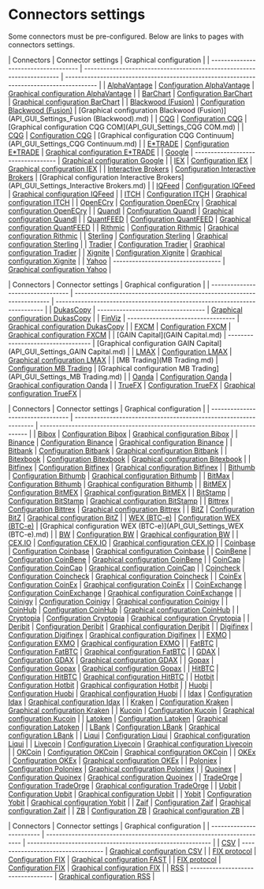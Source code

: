 # Connectors settings

Some connectors must be pre\-configured. Below are links to pages with connectors settings.

| Connectors
                         | Connector settings
                                                   | Graphical configuration
                                                                |
| ------------------------------------ | ---------------------------------------------------------------------- | ---------------------------------------------------------------------------------------- |
| [AlphaVantage](AlphaVantage.md)
    | [Configuration AlphaVantage](AlphaVantageConnectorsSettings.md)
      | [Graphical configuration AlphaVantage](API_GUI_Settings_AlphaVantage.md)
               |
| [BarChart](BarChart.md)
            | [Configuration BarChart](BarChartConnectorsSettings.md)
              | [Graphical configuration BarChart](API_GUI_Settings_Barchart.md)
                       |
| [Blackwood (Fusion)](Blackwood.md)
 | [Configuration Blackwood (Fusion)](BlackwoodConnectorsSettings.md)
   | [Graphical configuration Blackwood (Fusion)](API_GUI_Settings_Fusion (Blackwood).md)
   |
| [CQG](CQG.md)
                      | [Configuration CQG](CQGConnectorsSettings.md)
                        | [Graphical configuration CQG COM](API_GUI_Settings_CQG COM.md)
                         |
| [CQG](CQG.md)
                      | [Configuration CQG](CQGConnectorsSettings.md)
                        | [Graphical configuration CQG Continuum](API_GUI_Settings_CQG Continuum.md)
             |
| [E\*TRADE](ETrade.md)
              | [Configuration E\*TRADE](ETradeConnectorsSettings.md)
                | [Graphical configuration E\*TRADE](API_GUI_Settings_E_TRADE.md)
                        |
| [Google](Google.md)
                | \-\-\-\-\-\-\-\-\-\-\-\-\-\-\-\-\-\-\-\-\-\-\-\-\-\-\-\-\-\-\-\-\-\-
 | [Graphical configuration Google](API_GUI_Settings_Google.md)
                           |
| [IEX](IEX.md)
                      | [Configuration IEX](IEXConnectorsSettings.md)
                        | [Graphical configuration IEX](API_GUI_Settings_IEX.md)
                                 |
| [Interactive Brokers](IB.md)
       | [Configuration Interactive Brokers](IBSettings.md)
                   | [Graphical configuration Interactive Brokers](API_GUI_Settings_Interactive Brokers.md)
 |
| [IQFeed](IQFeed.md)
                | [Configuration IQFeed](IQFeedConnectorsSettings.md)
                  | [Graphical configuration IQFeed](API_GUI_Settings_IQFeed.md)
                           |
| [ITCH](ITCH.md)
                    | [Configuration ITCH](ITCHConnectorsSettings.md)
                      | [Graphical configuration ITCH](API_GUI_Settings_ITCH.md)
                               |
| [OpenECry](OEC.md)
                 | [Configuration OpenECry](OpenECryConnectorsSettings.md)
              | [Graphical configuration OpenECry](API_GUI_Settings_OpenECry_GainFutures.md)
           |
| [Quandl](Quandl.md)
                | [Configuration Quandl](QuandlConnectorsSettings.md)
                  | [Graphical configuration Quandl](API_GUI_Settings_Quandl.md)
                           |
| [QuantFEED](QuantFeed.md)
          | [Configuration QuantFEED](QuantFEEDConnectorsSettings.md)
            | [Graphical configuration QuantFEED](API_GUI_Settings_QuantFEED.md)
                     |
| [Rithmic](Rithmic.md)
              | [Configuration Rithmic](RithmicConnectorsSettings.md)
                | [Graphical configuration Rithmic](API_GUI_Settings_Rithmic.md)
                         |
| [Sterling](Sterling.md)
            | [Configuration Sterling](SterlingConnectorsSettings.md)
              | [Graphical configuration Sterling](API_GUI_Settings_Sterling.md)
                       |
| [Tradier](Tradier.md)
              | [Configuration Tradier](TradierConnectorsSettings.md)
                | [Graphical configuration Tradier](API_GUI_Settings_Tradier.md)
                         |
| [Xignite](Xignite.md)
              | [Configuration Xignite](XigniteConnectorsSettings.md)
                | [Graphical configuration Xignite](API_GUI_Settings_Xignite.md)
                         |
| [Yahoo](Yahoo.md)
                  | \-\-\-\-\-\-\-\-\-\-\-\-\-\-\-\-\-\-\-\-\-\-\-\-\-\-\-\-\-\-\-\-\-\-
 | [Graphical configuration Yahoo](API_GUI_Settings_Yahoo.md)
                             |

| Connectors
                      | Connector settings
                                                   | Graphical configuration
                                                  |
| --------------------------------- | ---------------------------------------------------------------------- | -------------------------------------------------------------------------- |
| [DukasCopy](DukasCopy.md)
       | \-\-\-\-\-\-\-\-\-\-\-\-\-\-\-\-\-\-\-\-\-\-\-\-\-\-\-\-\-\-\-\-\-\-
 | [Graphical configuration DukasCopy](API_GUI_Settings_Dukascopy.md)
       |
| [FinViz](FinViz.md)
             | \-\-\-\-\-\-\-\-\-\-\-\-\-\-\-\-\-\-\-\-\-\-\-\-\-\-\-\-\-\-\-\-\-\-
 | [Graphical configuration DukasCopy](API_GUI_Settings_FinViz.md)
          |
| [FXCM](Fxcm.md)
                 | [Configuration FXCM](FXCMConnectorsSettings.md)
                      | [Graphical configuration FXCM](API_GUI_Settings_FXCM.md)
                 |
| [GAIN Capital](GAIN Capital.md)
 | \-\-\-\-\-\-\-\-\-\-\-\-\-\-\-\-\-\-\-\-\-\-\-\-\-\-\-\-\-\-\-\-\-\-
 | [Graphical configuration GAIN Capital](API_GUI_Settings_GAIN Capital.md)
 |
| [LMAX](LMAX.md)
                 | [Configuration LMAX](LMAXConnectorsSettings.md)
                      | [Graphical configuration LMAX](API_GUI_Settings_LMAX.md)
                 |
| [MB Trading](MB Trading.md)
     | [Configuration MB Trading](MBTradingConnectorsSettings.md)
           | [Graphical configuration MB Trading](API_GUI_Settings_MB Trading.md)
     |
| [Oanda](Oanda.md)
               | [Configuration Oanda](OandaConnectorsSettings.md)
                    | [Graphical configuration Oanda](API_GUI_Settings_OANDA.md)
               |
| [TrueFX](TrueFX.md)
             | [Configuration TrueFX](TrueFXConnectorsSettings.md)
                  | [Graphical configuration TrueFX](API_GUI_Settings_TrueFX.md)
             |

| Connectors
                      | Connector settings
                                              | Graphical configuration
                                                  |
| --------------------------------- | ----------------------------------------------------------------- | -------------------------------------------------------------------------- |
| [Bibox](Bibox.md)
               | [Configuration Bibox](BiboxConnectorsSettings.md)
               | [Graphical configuration Bibox](API_GUI_Settings_Bibox.md)
               |
| [Binance](Binance.md)
           | [Configuration Binance](BinanceConnectorsSettings.md)
           | [Graphical configuration Binance](API_GUI_Settings_Binance.md)
           |
| [Bitbank](Bitbank.md)
           | [Configuration Bitbank](BitbankConnectorsSettings.md)
           | [Graphical configuration Bitbank](API_GUI_Settings_Bitbank.md)
           |
| [Bitexbook](Bitexbook.md)
       | [Configuration Bitexbook](BitexbookConnectorsSettings.md)
       | [Graphical configuration Bitexbook](API_GUI_Settings_Bitexbook.md)
       |
| [Bitfinex](Bitfinex.md)
         | [Configuration Bitfinex](BitfinexConnectorsSettings.md)
         | [Graphical configuration Bitfinex](API_GUI_Settings_Bitfinex.md)
         |
| [Bithumb](Bithumb.md)
           | [Configuration Bithumb](BithumbConnectorsSettings.md)
           | [Graphical configuration Bithumb](API_GUI_Settings_Bithumb.md)
           |
| [BitMax](BitMax.md)
             | [Configuration Bithumb](BitMaxConnectorsSettings.md)
            | [Graphical configuration Bithumb](API_GUI_Settings_BitMax.md)
            |
| [BitMEX](Bitmex.md)
             | [Configuration BitMEX](BitMEXConnectorsSettings.md)
             | [Graphical configuration BitMEX](API_GUI_Settings_BitMEX.md)
             |
| [BitStamp](BitStamp.md)
         | [Configuration BitStamp](BitStampConnectorsSettings.md)
         | [Graphical configuration BitStamp](API_GUI_Settings_Bitstamp.md)
         |
| [Bittrex](Bittrex.md)
           | [Configuration Bittrex](BittrexConnectorsSettings.md)
           | [Graphical configuration Bittrex](API_GUI_Settings_Bittrex.md)
           |
| [BitZ](BitZ.md)
                 | [Configuration BitZ](BitZConnectorsSettings.md)
                 | [Graphical configuration BitZ](API_GUI_Settings_Bit-Z.md)
                |
| [WEX (BTC\-e)](Btce.md)
         | [Configuration WEX (BTC\-e)](BtceConnectorsSettings.md)
         | [Graphical configuration WEX (BTC\-e)](API_GUI_Settings_WEX (BTC-e).md)
  |
| [BW](BW.md)
                     | [Configuration BW](BWConnectorsSettings.md)
                     | [Graphical configuration BW](API_GUI_Settings_BW.md)
                     |
| [CEX.IO](Cex.md)
                | [Configuration CEX.IO](CexConnectorsSettings.md)
                | [Graphical configuration CEX.IO](API_GUI_Settings_CEX.IO.md)
             |
| [Coinbase](Coinbase.md)
         | [Configuration Coinbase](CoinbaseConnectorsSettings.md)
         | [Graphical configuration Coinbase](API_GUI_Settings_Coinbase.md)
         |
| [CoinBene](CoinBene.md)
         | [Configuration CoinBene](CoinBeneConnectorsSettings.md)
         | [Graphical configuration CoinBene](API_GUI_Settings_CoinBene.md)
         |
| [CoinCap](CoinCap.md)
           | [Configuration CoinCap](CoinCapConnectorsSettings.md)
           | [Graphical configuration CoinCap](API_GUI_Settings_CoinCap.md)
           |
| [Coincheck](Coincheck.md)
       | [Configuration Coincheck](CoincheckConnectorsSettings.md)
       | [Graphical configuration Coincheck](API_GUI_Settings_Coincheck.md)
       |
| [CoinEx](CoinEx.md)
             | [Configuration CoinEx](CoinExConnectorsSettings.md)
             | [Graphical configuration CoinEx](API_GUI_Settings_CoinEx.md)
             |
| [CoinExchange](CoinExchange.md)
 | [Configuration CoinExchange](CoinExchangeConnectorsSettings.md)
 | [Graphical configuration CoinExchange](API_GUI_Settings_CoinExchange.md)
 |
| [Coinigy](Coinigy.md)
           | [Configuration Coinigy](CoinigyConnectorsSettings.md)
           | [Graphical configuration Coinigy](API_GUI_Settings_Coinigy.md)
           |
| [CoinHub](CoinHub.md)
           | [Configuration CoinHub](CoinHubConnectorsSettings.md)
           | [Graphical configuration CoinHub](API_GUI_Settings_CoinHub.md)
           |
| [Cryptopia](Cryptopia.md)
       | [Configuration Cryptopia](CryptopiaConnectorsSettings.md)
       | [Graphical configuration Cryptopia](API_GUI_Settings_Cryptopia.md)
       |
| [Deribit](Deribit.md)
           | [Configuration Deribit](DeribitConnectorsSettings.md)
           | [Graphical configuration Deribit](API_GUI_Settings_Deribit.md)
           |
| [Digifinex](Digifinex.md)
       | [Configuration Digifinex](DigifinexConnectorsSettings.md)
       | [Graphical configuration Digifinex](API_GUI_Settings_DigiFinex.md)
       |
| [EXMO](Exmo.md)
                 | [Configuration EXMO](EXMOConnectorsSettings.md)
                 | [Graphical configuration EXMO](API_GUI_Settings_EXMO.md)
                 |
| [FatBTC](FatBTC.md)
             | [Configuration FatBTC](FatBTCConnectorsSettings.md)
             | [Graphical configuration FatBTC](API_GUI_Settings_FatBTC.md)
             |
| [GDAX](GDAX.md)
                 | [Configuration GDAX](GDAXConnectorsSettings.md)
                 | [Graphical configuration GDAX](API_GUI_Settings_GDAX.md)
                 |
| [Gopax](Gopax.md)
               | [Configuration Gopax](GopaxConnectorsSettings.md)
               | [Graphical configuration Gopax](API_GUI_Settings_Gopax.md)
               |
| [HitBTC](HitBTC.md)
             | [Configuration HitBTC](HitBTCConnectorsSettings.md)
             | [Graphical configuration HitBTC](API_GUI_Settings_HitBTC.md)
             |
| [Hotbit](Hotbit.md)
             | [Configuration Hotbit](HotbitConnectorsSettings.md)
             | [Graphical configuration Hotbit](API_GUI_Settings_Hotbit.md)
             |
| [Huobi](Huobi.md)
               | [Configuration Huobi](HuobiConnectorsSettings.md)
               | [Graphical configuration Huobi](API_GUI_Settings_Huobi.md)
               |
| [Idax](Idax.md)
                 | [Configuration Idax](IdaxConnectorsSettings.md)
                 | [Graphical configuration Idax](API_GUI_Settings_IDAX.md)
                 |
| [Kraken](Kraken.md)
             | [Configuration Kraken](KrakenConnectorsSettings.md)
             | [Graphical configuration Kraken](API_GUI_Settings_Kraken.md)
             |
| [Kucoin](Kucoin.md)
             | [Configuration Kucoin](KucoinConnectorsSettings.md)
             | [Graphical configuration Kucoin](API_GUI_Settings_Kucoin.md)
             |
| [Latoken](Latoken.md)
           | [Configuration Latoken](LatokenConnectorsSettings.md)
           | [Graphical configuration Latoken](API_GUI_Settings_Latoken.md)
           |
| [LBank](LBank.md)
               | [Configuration LBank](LBankConnectorsSettings.md)
               | [Graphical configuration LBank](API_GUI_Settings_LBank.md)
               |
| [Liqui](Liqui.md)
               | [Configuration Liqui](LiquiConnectorsSettings.md)
               | [Graphical configuration Liqui](API_GUI_Settings_Liqui.md)
               |
| [Livecoin](LiveCoin.md)
         | [Configuration Livecoin](LivecoinConnectorsSettings.md)
         | [Graphical configuration Livecoin](API_GUI_Settings_Livecoin.md)
         |
| [OKCoin](OKCoin.md)
             | [Configuration OKCoin](OKCoinConnectorsSettings.md)
             | [Graphical configuration OKCoin](API_GUI_Settings_OKCoin.md)
             |
| [OKEx](Okex.md)
                 | [Configuration OKEx](OKExConnectorsSettings.md)
                 | [Graphical configuration OKEx](API_GUI_Settings_OKEx.md)
                 |
| [Poloniex](Poloniex.md)
         | [Configuration Poloniex](PoloniexConnectorsSettings.md)
         | [Graphical configuration Poloniex](API_GUI_Settings_Poloniex.md)
         |
| [Quoinex](Quoinex.md)
           | [Configuration Quoinex](QuoinexConnectorsSettings.md)
           | [Graphical configuration Quoinex](API_GUI_Settings_QUOINEX.md)
           |
| [TradeOrge](TradeOrge.md)
       | [Configuration TradeOrge](TradeOrgeConnectorsSettings.md)
       | [Graphical configuration TradeOrge](API_GUI_Settings_TradeOgre.md)
       |
| [Upbit](Upbit.md)
               | [Configuration Upbit](UpbitConnectorsSettings.md)
               | [Graphical configuration Upbit](API_GUI_Settings_Upbit.md)
               |
| [Yobit](Yobit.md)
               | [Configuration Yobit](YobitConnectorsSettings.md)
               | [Graphical configuration Yobit](API_GUI_Settings_Yobit.md)
               |
| [Zaif](Zaif.md)
                 | [Configuration Zaif](ZaifConnectorsSettings.md)
                 | [Graphical configuration Zaif](API_GUI_Settings_Zaif.md)
                 |
| [ZB](ZB.md)
                     | [Configuration ZB](ZBConnectorsSettings.md)
                     | [Graphical configuration ZB](API_GUI_Settings_ZB.COM.md)
                 |

| Connectors
             | Connector settings
                                                   | Graphical configuration
                                  |
| ------------------------ | ---------------------------------------------------------------------- | ---------------------------------------------------------- |
| [CSV](Csv.md)
          | \-\-\-\-\-\-\-\-\-\-\-\-\-\-\-\-\-\-\-\-\-\-\-\-\-\-\-\-\-\-\-\-\-\-
 | [Graphical configuration CSV](API_GUI_Settings_CSV.md)
   |
| [FIX protocol](Fix.md)
 | [Configuration FIX](FIXConnectorsSettings.md)
                        | [Graphical configuration FAST](API_GUI_Settings_FAST.md)
 |
| [FIX protocol](Fix.md)
 | [Configuration FIX](FIXConnectorsSettings.md)
                        | [Graphical configuration FIX](API_GUI_Settings_FIX.md)
   |
| [RSS](RSS.md)
          | \-\-\-\-\-\-\-\-\-\-\-\-\-\-\-\-\-\-\-\-\-\-\-\-\-\-\-\-\-\-\-\-\-\-
 | [Graphical configuration RSS](API_GUI_Settings_RSS.md)
   |
